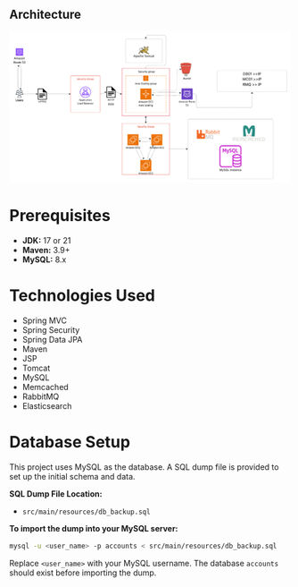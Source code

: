 ## Architecture
![Vprofile Project AWS](docs/images/Vprofile-project-AWS.png)


# Prerequisites

- **JDK:** 17 or 21
- **Maven:** 3.9+
- **MySQL:** 8.x

# Technologies Used

- Spring MVC
- Spring Security
- Spring Data JPA
- Maven
- JSP
- Tomcat
- MySQL
- Memcached
- RabbitMQ
- Elasticsearch

# Database Setup

This project uses MySQL as the database.
A SQL dump file is provided to set up the initial schema and data.

**SQL Dump File Location:**
- `src/main/resources/db_backup.sql`

**To import the dump into your MySQL server:**

```sh
mysql -u <user_name> -p accounts < src/main/resources/db_backup.sql
```

Replace `<user_name>` with your MySQL username.
The database `accounts` should exist before importing the dump.
